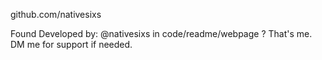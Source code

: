 github.com/nativesixs

Found Developed by: @nativesixs in code/readme/webpage ? That's me. DM me for support if needed.
